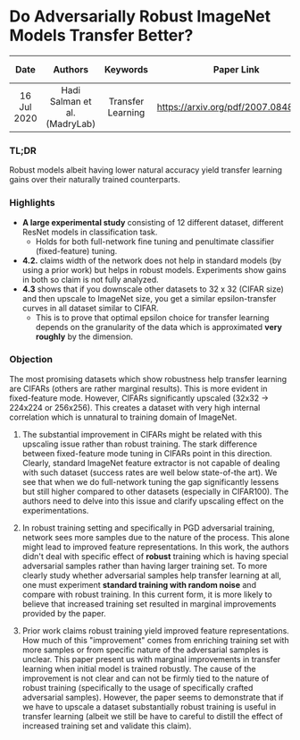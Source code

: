 # Do Adversarially Robust ImageNet Models Transfer Better?

| Date | Authors | Keywords | Paper Link | GitHub Link | Work Status |
|:----:|:-------:|:--------:|:----------:|:-----------:|:-----------:|
| 16 Jul 2020 | Hadi Salman et al. (MadryLab) | Transfer Learning | <https://arxiv.org/pdf/2007.08489.pdf> | <https://github.com/Microsoft/robust-models-transfer> | In Review |

### TL;DR

Robust models albeit having lower natural accuracy yield transfer learning gains over their naturally trained counterparts.

### Highlights

- **A large experimental study** consisting of 12 different dataset, different ResNet models in classification task.
    - Holds for both full-network fine tuning and penultimate classifier (fixed-feature) tuning.
- **4.2.** claims width of the network does not help in standard models (by using a prior work) but helps in robust models. Experiments show gains in both so claim is not fully analyzed.
- **4.3** shows that if you downscale other datasets to 32 x 32 (CIFAR size) and then upscale to ImageNet size, you get a similar epsilon-transfer curves in all dataset similar to CIFAR.
    - This is to prove that optimal epsilon choice for transfer learning depends on the granularity of the data which is approximated **very roughly** by the dimension.

### Objection

The most promising datasets which show robustness help transfer learning are CIFARs (others are rather marginal results). This is more evident in fixed-feature mode. However, CIFARs significantly upscaled (32x32 → 224x224 or 256x256). This creates a dataset with very high internal correlation which is unnatural to training domain of ImageNet.

1. The substantial improvement in CIFARs might be related with this upscaling issue rather than robust training. The stark difference between fixed-feature mode tuning in CIFARs point in this direction. Clearly, standard ImageNet feature extractor is not capable of dealing with such dataset (success rates are well below state-of-the art). We see that when we do full-network tuning the gap significantly lessens but still higher compared to other datasets (especially in CIFAR100). The authors need to delve into this issue and clarify upscaling effect on the experimentations.

2. In robust training setting and specifically in PGD adversarial training, network sees more samples due to the nature of the process. This alone might lead to improved feature representations. In this work, the authors didn't deal with specific effect of **robust** training which is having special adversarial samples rather than having larger training set. To more clearly study whether adversarial samples help transfer learning at all, one must experiment **standard training with random noise** and compare with robust training. In this current form, it is more likely to believe that increased training set resulted in marginal improvements provided by the paper.

3. Prior work claims robust training yield improved feature representations. How much of this "improvement" comes from enriching training set with more samples or from specific nature of the adversarial samples is unclear. This paper present us with marginal improvements in transfer learning when initial model is trained robustly. The cause of the improvement is not clear and can not be firmly tied to the nature of robust training (specifically to the usage of specifically crafted adversarial samples). However, the paper seems to demonstrate that if we have to upscale a dataset substantially robust training is useful in transfer learning (albeit we still be have to careful to distill the effect of increased training set and validate this claim).